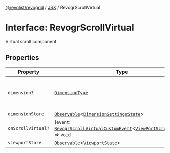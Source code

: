 [@revolist/revogrid](README.md) / [JSX](Namespace.JSX.md) / RevogrScrollVirtual

# Interface: RevogrScrollVirtual

Virtual scroll component

## Properties

| Property | Type | Description | Defined in |
| ------ | ------ | ------ | ------ |
| `dimension?` | [`DimensionType`](TypeAlias.DimensionType.md) | Scroll dimension (`X` - `rgCol` or `Y` - `rgRow`) | [src/components.d.ts:2093](https://github.com/revolist/revogrid/blob/7441a116e7c14801fe05f009e2206ea7b70630f5/src/components.d.ts#L2093) |
| `dimensionStore` | [`Observable`](TypeAlias.Observable.md)\<[`DimensionSettingsState`](Interface.DimensionSettingsState.md)\> | Dimensions | [src/components.d.ts:2097](https://github.com/revolist/revogrid/blob/7441a116e7c14801fe05f009e2206ea7b70630f5/src/components.d.ts#L2097) |
| `onScrollvirtual?` | (`event`: [`RevogrScrollVirtualCustomEvent`](Interface.RevogrScrollVirtualCustomEvent.md)\<[`ViewPortScrollEvent`](TypeAlias.ViewPortScrollEvent.md)\>) => `void` | Scroll event | [src/components.d.ts:2101](https://github.com/revolist/revogrid/blob/7441a116e7c14801fe05f009e2206ea7b70630f5/src/components.d.ts#L2101) |
| `viewportStore` | [`Observable`](TypeAlias.Observable.md)\<[`ViewportState`](Interface.ViewportState.md)\> | Viewport | [src/components.d.ts:2105](https://github.com/revolist/revogrid/blob/7441a116e7c14801fe05f009e2206ea7b70630f5/src/components.d.ts#L2105) |
